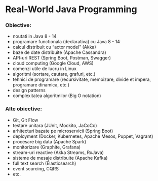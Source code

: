 # Real-World Java Programming

### Obiective:
- noutati in Java 8 - 14
- programare functionala (declarativa) cu Java 8 - 14
- calcul distribuit cu “actor model” (Akka)
- baze de date distribuite (Apache Cassandra)
- API-uri REST (Spring Boot, Postman, Swagger)
- cloud computing (Google Cloud, AWS)
- comenzi utile de lucru in Linux
- algoritmi (sortare, cautare, grafuri, etc.)
- tehnici de programare (recursivitate, memoizare, divide et impera, programare dinamica, etc.)
- design patterns
- complexitatea algoritmilor (Big O notation)

### Alte obiective:
- Git, Git Flow
- testare unitara (JUnit, Mockito, JaCoCo)
- arhitecturi bazate pe microservicii (Spring Boot)
- deployment (Docker, Kubernetes, Apache Mesos, Puppet, Vagrant)
- procesare big data (Apache Spark)
- monitorizare (Graphite, Grafana)
- stream-uri reactive (Akka Streams, RxJava)
- sisteme de mesaje distribuite (Apache Kafka)
- full text search (Elasticsearch)
- event sourcing, CQRS
- etc.
